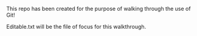 This repo has been created for the purpose of walking through the use of Git!

Editable.txt will be the file of focus for this walkthrough.
